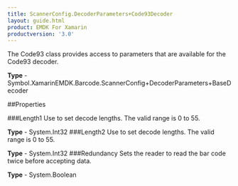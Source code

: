 ```yaml
---
title: ScannerConfig.DecoderParameters+Code93Decoder
layout: guide.html
product: EMDK For Xamarin 
productversion: '3.0' 
---
```

The Code93 class provides access to parameters that are available for the Code93 decoder.

**Type** - Symbol.XamarinEMDK.Barcode.ScannerConfig+DecoderParameters+BaseDecoder

##Properties

###Length1
Use to set decode lengths. The valid range is 0 to 55.

**Type** - System.Int32
###Length2
Use to set decode lengths. The valid range is 0 to 55.

**Type** - System.Int32
###Redundancy
Sets the reader to read the bar code twice before accepting data.

**Type** - System.Boolean
